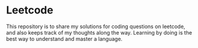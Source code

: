 # Leetcode
This repository is to share my solutions for coding questions on leetcode, and also keeps track of my thoughts 
along the way. Learning by doing is the best way to understand and master a language.
